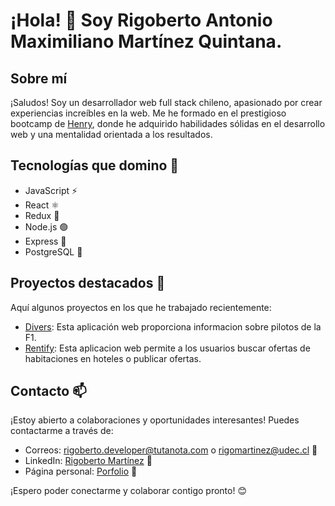 # ¡Hola! 👋 Soy **Rigoberto Antonio Maximiliano Martínez Quintana**.

## Sobre mí
¡Saludos! Soy un desarrollador web full stack chileno, apasionado por crear experiencias increíbles en la web. Me he formado en el prestigioso bootcamp de [Henry](https://www.soyhenry.com/), donde he adquirido habilidades sólidas en el desarrollo web y una mentalidad orientada a los resultados.

## Tecnologías que domino 🚀
- JavaScript ⚡
- React ⚛️
- Redux 🔄
- Node.js 🟢
- Express 🚂
- PostgreSQL 🐘

## Proyectos destacados 🌟
Aquí algunos proyectos en los que he trabajado recientemente:

- [Divers](https://github.com/rigobersio/pi-drivers-main): Esta aplicación web proporciona informacion sobre pilotos de la F1.
- [Rentify](https://github.com/rigobersio/pf-rentify): Esta aplicacion web permite a los usuarios buscar ofertas de habitaciones en hoteles o publicar ofertas.

## Contacto 📫
¡Estoy abierto a colaboraciones y oportunidades interesantes! Puedes contactarme a través de:
- Correos: rigoberto.developer@tutanota.com o rigomartinez@udec.cl 📧
- LinkedIn: [Rigoberto Martínez](https://www.linkedin.com/in/rigoberto-martinez/) 💼
- Página personal: [Porfolio](https://porfolio-rigoberto.vercel.app/) 🚀

¡Espero poder conectarme y colaborar contigo pronto! 😊
